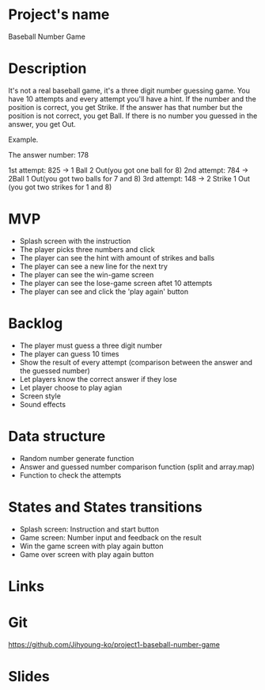 # Project's name

Baseball Number Game

# Description

It's not a real baseball game, it's a three digit number guessing game. You have 10 attempts and every attempt you'll have a hint. If the number and the position is correct, you get Strike. If the answer has that number but the position is not correct, you get Ball. If there is no number you guessed in the answer, you get Out. 

Example. 

The answer number: 178

1st attempt: 825 -> 1 Ball 2 Out(you got one ball for 8)
2nd attempt: 784 -> 2Ball 1 Out(you got two balls for 7 and 8)
3rd attempt: 148 -> 2 Strike 1 Out (you got two strikes for 1 and 8)


# MVP 

- Splash screen with the instruction
- The player picks three numbers and click
- The player can see the hint with amount of strikes and balls
- The player can see a new line for the next try
- The player can see the win-game screen 
- The player can see the lose-game screen aftet 10 attempts
- The player can see and click the 'play again' button



# Backlog

- The player must guess a three digit number
- The player can guess 10 times
- Show the result of every attempt (comparison between the answer  and the guessed number)
- Let players know the correct answer if they lose
- Let player choose to play agian 
- Screen style
- Sound effects

# Data structure

- Random number generate function
- Answer and guessed number comparison function (split and array.map)
- Function to check the attempts


# States and States transitions

- Splash screen: Instruction and start button
- Game screen: Number input and feedback on the result
- Win the game screen with play again button
- Game over screen with play again button

# Links

# Git

https://github.com/Jihyoung-ko/project1-baseball-number-game

# Slides


